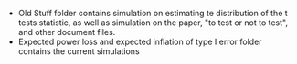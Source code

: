 - Old Stuff folder contains simulation on estimating te distribution of the t tests statistic, as well as simulation on the paper, "to test or not to test", and other document files.
- Expected power loss and expected inflation of type I error folder contains the current simulations
